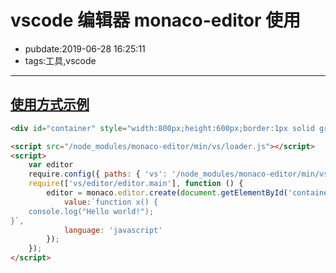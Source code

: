 # vscode 编辑器 monaco-editor 使用

- pubdate:2019-06-28 16:25:11
- tags:工具,vscode

-----------------

## [使用方式示例](https://www.netnr.com/home/list/111)

````html
<div id="container" style="width:800px;height:600px;border:1px solid grey"></div>

<script src="/node_modules/monaco-editor/min/vs/loader.js"></script>
<script>
    var editor
    require.config({ paths: { 'vs': '/node_modules/monaco-editor/min/vs' }});
    require(['vs/editor/editor.main'], function () {
        editor = monaco.editor.create(document.getElementById('container'), {
            value:`function x() {
	console.log("Hello world!");
}`,
            language: 'javascript'
        });
    });
</script>

````